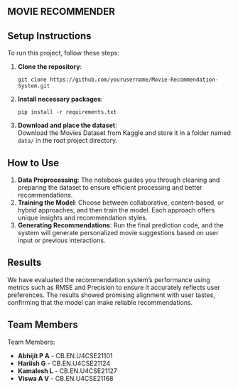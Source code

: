 <h2>MOVIE RECOMMENDER</h2>

<body>
<h2>Setup Instructions</h2>

<p>To run this project, follow these steps:</p>
<ol>
    <li><strong>Clone the repository</strong>:
        <pre><code>git clone https://github.com/yourusername/Movie-Recommendation-System.git</code></pre>
    </li>
    <li><strong>Install necessary packages</strong>:
        <pre><code>pip install -r requirements.txt</code></pre>
    </li>
    <li><strong>Download and place the dataset</strong>:<br>
        Download the Movies Dataset from Kaggle and store it in a folder named <code>data/</code> in the root project directory.
    </li>
</ol>

<h2>How to Use</h2>

<ol>
    <li><strong>Data Preprocessing</strong>: The notebook guides you through cleaning and preparing the dataset to ensure efficient processing and better recommendations.</li>
    <li><strong>Training the Model</strong>: Choose between collaborative, content-based, or hybrid approaches, and then train the model. Each approach offers unique insights and recommendation styles.</li>
    <li><strong>Generating Recommendations</strong>: Run the final prediction code, and the system will generate personalized movie suggestions based on user input or previous interactions.</li>
</ol>

<h2>Results</h2>

<p>We have evaluated the recommendation system’s performance using metrics such as RMSE and Precision to ensure it accurately reflects user preferences. The results showed promising alignment with user tastes, confirming that the model can make reliable recommendations.</p>

<h2>Team Members</h2>

<p>Team Members:</p>
<ul>
    <li><strong>Abhijit P A</strong> - CB.EN.U4CSE21101</li>
    <li><strong>Hariish G</strong> - CB.EN.U4CSE21124</li>
    <li><strong>Kamalesh L</strong> - CB.EN.U4CSE21127</li>
    <li><strong>Viswa A V</strong> - CB.EN.U4CSE21168</li>
</ul>
  
</body>

